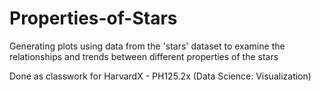 # Properties-of-Stars
Generating plots using data from the 'stars' dataset to examine the relationships and trends between different properties of the stars


Done as classwork for HarvardX - PH125.2x (Data Science: Visualization)
